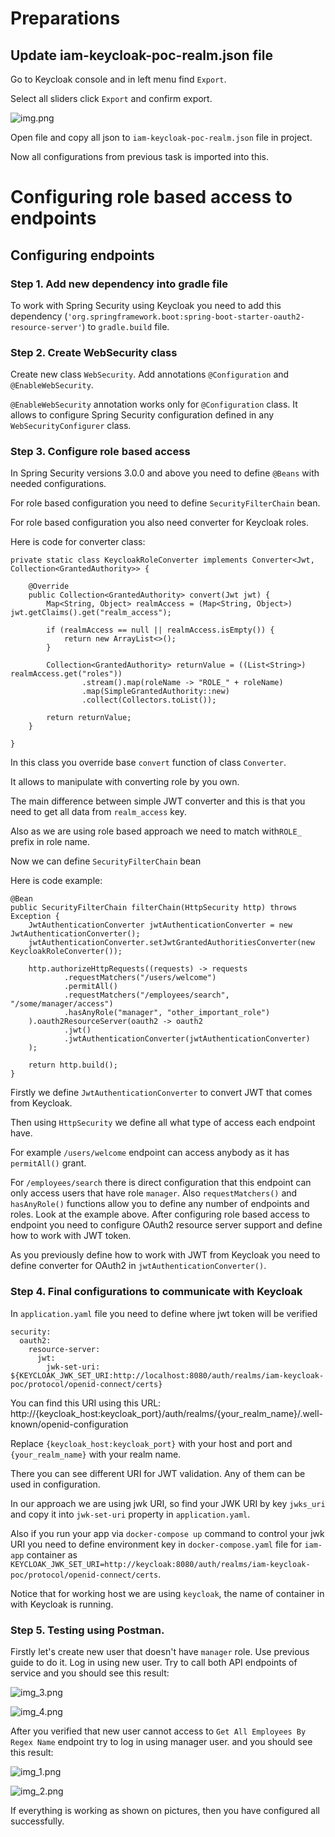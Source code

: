 # Preparations
## Update iam-keycloak-poc-realm.json file
Go to Keycloak console and in left menu find `Export`. <p>
Select all sliders click `Export` and confirm export. <p>
![img.png](docs/images/img19.png) <p>
Open file and copy all json to `iam-keycloak-poc-realm.json` file in project.<p>
Now all configurations from previous task is imported into this. <p>

# Configuring role based access to endpoints
## Configuring endpoints

### Step 1. Add new dependency into gradle file
To work with Spring Security using Keycloak you need to add this dependency 
(`'org.springframework.boot:spring-boot-starter-oauth2-resource-server'`)
to `gradle.build` file.

### Step 2. Create WebSecurity class
Create new class `WebSecurity`.
Add annotations `@Configuration` and `@EnableWebSecurity`. <p>
`@EnableWebSecurity` annotation works only for `@Configuration` class. 
It allows to configure Spring Security configuration defined in any `WebSecurityConfigurer` class.<p>

### Step 3. Configure role based access
In Spring Security versions 3.0.0 and above you need to define `@Beans` with needed configurations.<p>
For role based configuration you need to define `SecurityFilterChain` bean. <p>
For role based configuration you also need converter for Keycloak roles. <p>
Here is code for converter class:

    private static class KeycloakRoleConverter implements Converter<Jwt, Collection<GrantedAuthority>> {

        @Override
        public Collection<GrantedAuthority> convert(Jwt jwt) {
            Map<String, Object> realmAccess = (Map<String, Object>) jwt.getClaims().get("realm_access");

            if (realmAccess == null || realmAccess.isEmpty()) {
                return new ArrayList<>();
            }

            Collection<GrantedAuthority> returnValue = ((List<String>) realmAccess.get("roles"))
                    .stream().map(roleName -> "ROLE_" + roleName)
                    .map(SimpleGrantedAuthority::new)
                    .collect(Collectors.toList());

            return returnValue;
        }

    }
In this class you override base `convert` function of class `Converter`.<p>
It allows to manipulate with converting role by you own.<p>
The main difference between simple JWT converter and this is that you need to get all data 
from `realm_access` key.<p> 
Also as we are using role based approach we need to match with`ROLE_` prefix in role name. <p>

Now we can define `SecurityFilterChain` bean<p>
Here is code example: 

    @Bean
    public SecurityFilterChain filterChain(HttpSecurity http) throws Exception {
        JwtAuthenticationConverter jwtAuthenticationConverter = new JwtAuthenticationConverter();
        jwtAuthenticationConverter.setJwtGrantedAuthoritiesConverter(new KeycloakRoleConverter());

        http.authorizeHttpRequests((requests) -> requests
                .requestMatchers("/users/welcome")
                .permitAll()
                .requestMatchers("/employees/search", "/some/manager/access")
                .hasAnyRole("manager", "other_important_role")
        ).oauth2ResourceServer(oauth2 -> oauth2
                .jwt()
                .jwtAuthenticationConverter(jwtAuthenticationConverter)
        );

        return http.build();
    }

Firstly we define `JwtAuthenticationConverter` to convert JWT that comes from Keycloak.<p>
Then using `HttpSecurity` we define all what type of access each endpoint have. <p>
For example `/users/welcome` endpoint can access anybody as it has `permitAll()` grant.<p>
For `/employees/search` there is direct configuration that this endpoint can only 
access users that have role `manager`. Also `requestMatchers()` and `hasAnyRole()` functions
allow you to define any number of endpoints and roles. Look at the example above.
After configuring role based access to endpoint you need to configure OAuth2 resource server support
and define how to work with JWT token.<p>
As you previously define how to work with JWT from Keycloak you need to define converter for OAuth2
in `jwtAuthenticationConverter()`.

### Step 4. Final configurations to communicate with Keycloak
In `application.yaml` file you need to define where jwt token will be verified<p>

    security:
      oauth2:
        resource-server:
          jwt:
            jwk-set-uri: ${KEYCLOAK_JWK_SET_URI:http://localhost:8080/auth/realms/iam-keycloak-poc/protocol/openid-connect/certs}

You can find this URI using this URL: http://{keycloak_host:keycloak_port}/auth/realms/{your_realm_name}/.well-known/openid-configuration <p>
Replace `{keycloak_host:keycloak_port}` with your host and port and `{your_realm_name}` with your realm name. <p>
There you can see different URI for JWT validation. Any of them can be used in configuration. <p>
In our approach we are using jwk URI, so find your JWK URI by key `jwks_uri` and copy it into 
`jwk-set-uri` property in `application.yaml`. <p>
Also if you run your app via `docker-compose up` command to control your jwk URI you need to define environment key in `docker-compose.yaml` file for `iam-app` container 
as `KEYCLOAK_JWK_SET_URI=http://keycloak:8080/auth/realms/iam-keycloak-poc/protocol/openid-connect/certs`. <p>
Notice that for working host we are using `keycloak`, the name of container in with Keycloak is running.<p>

### Step 5. Testing using Postman.

Firstly let's create new user that doesn't have `manager` role. Use previous guide to do it.
Log in using new user. Try to call both API endpoints of service and you should see
this result: <p>
![img_3.png](docs/images/img_22.png) <p>
![img_4.png](docs/images/img_23.png) <p>
After you verified that new user cannot access to `Get All Employees By Regex Name` 
endpoint try to log in using manager user. and you should see this result: <p>
![img_1.png](docs/images/img_20.png) <p>
![img_2.png](docs/images/img_21.png) <p>

If everything is working as shown on pictures, then you have configured all successfully.